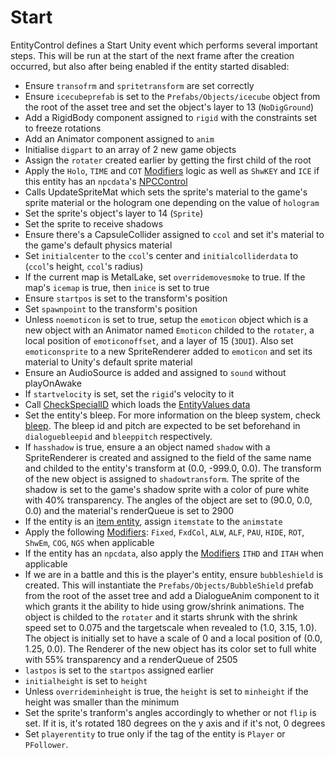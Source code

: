 # Start
EntityControl defines a Start Unity event which performs several important steps. This will be run at the start of the next frame after the creation occurred, but also after being enabled if the entity started disabled:

* Ensure `transofrm` and `spritetransform` are set correctly
* Ensure `icecubeprefab` is set to the `Prefabs/Objects/icecube` object from the root of the asset tree and set the object's layer to 13 (`NoDigGround`)
* Add a RigidBody component assigned to `rigid` with the constraints set to freeze rotations
* Add an Animator component assigned to `anim`
* Initialise `digpart` to an array of 2 new game objects
* Assign the `rotater` created earlier by getting the first child of the root
* Apply the `Holo`, `TIME` and `COT` [Modifiers](Modifiers.md) logic as well as `ShwKEY` and `ICE` if this entity has an `npcdata`'s [NPCControl](../NPCControl/NPCControl.md)
* Calls UpdateSpriteMat which sets the sprite's material to the game's sprite material or the hologram one depending on the value of `hologram`
* Set the sprite's object's layer to 14 (`Sprite`)
* Set the sprite to receive shadows
* Ensure there's a CapsuleCollider assigned to `ccol` and set it's material to the game's default physics material
* Set `initialcenter` to the `ccol`'s center and `initialcolliderdata` to (`ccol`'s height, `ccol`'s radius)
* If the current map is MetalLake, set `overridemovesmoke` to true. If the map's `icemap` is true, then `inice` is set to true
* Ensure `startpos` is set to the transform's position
* Set `spawnpoint` to the transform's position
* Unless `noemoticon` is set to true, setup the `emoticon` object which is a new object with an Animator named `Emoticon` childed to the `rotater`, a local position of `emoticonoffset`, and a layer of 15 (`3DUI`). Also set `emoticonsprite` to a new SpriteRenderer added to `emoticon` and set its material to Unity's default sprite material
* Ensure an AudioSource is added and assigned to `sound` without playOnAwake
* If `startvelocity` is set, set the `rigid`'s velocity to it
* Call [CheckSpecialID](Notable%20methods/CheckSpecialID.md) which loads the [EntityValues data](../../TextAsset%20Data/Entity%20data.md)
* Set the entity's bleep. For more information on the bleep system, check [bleep](../../SetText/Individual%20commands/Bleep.md). The bleep id and pitch are expected to be set beforehand in `dialoguebleepid` and `bleeppitch` respectively.
* If `hasshadow` is true, ensure a an object named `shadow` with a SpriteRenderer is created and assigned to the field of the same name and childed to the entity's transform at (0.0, -999.0, 0.0). The transform of the new object is assigned to `shadowtransform`. The sprite of the shadow is set to the game's shadow sprite with a color of pure white with 40% transparency. The angles of the object are set to (90.0, 0.0, 0.0) and the material's renderQueue is set to 2900
* If the entity is an [item entity](Item%20entity.md), assign `itemstate` to the `animstate`
* Apply the following [Modifiers](Modifiers.md): `Fixed`, `FxdCol`, `ALW`, `ALF`, `PAU`, `HIDE`, `ROT`, `ShwEm`, `COG`, `NGS` when applicable
* If the entity has an `npcdata`, also apply the [Modifiers](Modifiers.md) `ITHD` and `ITAH` when applicable
* If we are in a battle and this is the player's entity, ensure `bubbleshield` is created. This will instantiate the `Prefabs/Objects/BubbleShield` prefab from the root of the asset tree and add a DialogueAnim component to it which grants it the ability to hide using grow/shrink animations. The object is childed to the `rotater` and it starts shrunk with the shrink speed set to 0.075 and the targetscale when revealed to (1.0, 3.15, 1.0). The object is initially set to have a scale of 0 and a local position of (0.0, 1.25, 0.0). The Renderer of the new object has its color set to full white with 55% transparency and a renderQueue of 2505
* `lastpos` is set to the `startpos` assigned earlier
* `initialheight` is set to `height`
* Unless `overrideminheight` is true, the `height` is set to `minheight` if the height was smaller than the minimum
* Set the sprite's tranform's angles accordingly to whether or not `flip` is set. If it is, it's rotated 180 degrees on the y axis and if it's not, 0 degrees
* Set `playerentity` to true only if the tag of the entity is `Player` or `PFollower`.
